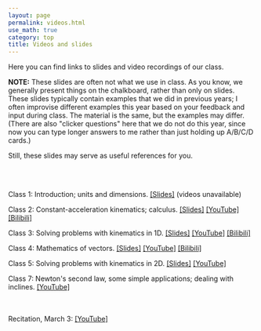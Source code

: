 ```yaml
---
layout: page 
permalink: videos.html
use_math: true
category: top
title: Videos and slides
---
```


Here you can find links to slides and video recordings of our class.

**NOTE:** These slides are often not what we use in class. As you know, we generally present things on the chalkboard, rather than only on slides. These slides typically contain examples that we did in previous years;
I often improvise different examples this year based on your feedback and input during class. The material is the same, but the examples may differ. (There are also "clicker questions" here that we do not do this year,
since now you can type longer answers to me rather than just holding up A/B/C/D cards.)

Still, these slides may serve as useful references for you.

<br><br>

Class 1: Introduction; units and dimensions. <a href="slides/lec1/lecture1.pdf">[Slides]</a> (videos unavailable)

Class 2: Constant-acceleration kinematics; calculus. <a href="slides/lec2/lecture2.pdf">[Slides]</a> <a href="https://www.youtube.com/watch?v=taoEv7PzIe8">[YouTube]</a> <a href="https://www.bilibili.com/video/BV1HA411M7KA/">[Bilibili]</a>

Class 3: Solving problems with kinematics in 1D. <a href="slides/lec3/lecture3.pdf">[Slides]</a>     <a href="https://www.youtube.com/watch?v=wDYC4VA1db8">[YouTube]</a> <a href="https://www.bilibili.com/video/BV1uX4y1L7qA/">[Bilibili]</a>

Class 4: Mathematics of vectors. <a href="slides/lec4/lecture4.pdf">[Slides]</a>     <a href="https://youtu.be/DOVQPjtCRuo">[YouTube]</a> <a href="https://www.bilibili.com/video/BV1Tp4y1W7Kk/">[Bilibili]</a>

Class 5: Solving problems with kinematics in 2D. <a href="slides/lec5/lecture5.pdf">[Slides]</a> <a href="https://youtu.be/9NgNjwH7tZ0">[YouTube]</a>

Class 7: Newton's second law, some simple applications; dealing with inclines. <a href="https://youtu.be/185wPchdEzk">[YouTube]</a>

<br><br>
Recitation, March 3: <a href="https://youtu.be/vaxKYWfHtvk">[YouTube]</a>
